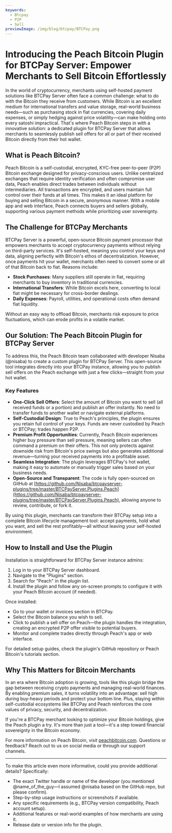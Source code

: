 ```yaml
---
keywords:
  - Btcpay
  - P2P
  - Sell
previewImage: /img/blog/btcpay/BTCPay.png
---
```

# Introducing the Peach Bitcoin Plugin for BTCPay Server: Empower Merchants to Sell Bitcoin Effortlessly

In the world of cryptocurrency, merchants using self-hosted payment solutions like BTCPay Server often face a common challenge: what to do with the Bitcoin they receive from customers. While Bitcoin is an excellent medium for international transfers and value storage, real-world business needs—such as purchasing stock in fiat currencies, covering daily expenses, or simply hedging against price volatility—can make holding onto every satoshi impractical. That's where Peach Bitcoin steps in with a innovative solution: a dedicated plugin for BTCPay Server that allows merchants to seamlessly publish sell offers for all or part of their received Bitcoin directly from their hot wallet.

## What is Peach Bitcoin?

Peach Bitcoin is a self-custodial, encrypted, KYC-free peer-to-peer (P2P) Bitcoin exchange designed for privacy-conscious users. Unlike centralized exchanges that require identity verification and often compromise user data, Peach enables direct trades between individuals without intermediaries. All transactions are encrypted, and users maintain full control over their funds at all times. This makes it an ideal platform for buying and selling Bitcoin in a secure, anonymous manner. With a mobile app and web interface, Peach connects buyers and sellers globally, supporting various payment methods while prioritizing user sovereignty.

## The Challenge for BTCPay Merchants

BTCPay Server is a powerful, open-source Bitcoin payment processor that empowers merchants to accept cryptocurrency payments without relying on third-party services. It's self-hosted, meaning you control your keys and data, aligning perfectly with Bitcoin's ethos of decentralization. However, once payments hit your wallet, merchants often need to convert some or all of that Bitcoin back to fiat. Reasons include:

- **Stock Purchases**: Many suppliers still operate in fiat, requiring merchants to buy inventory in traditional currencies.
- **International Transfers**: While Bitcoin excels here, converting to local fiat might be necessary for cross-border dealings.
- **Daily Expenses**: Payroll, utilities, and operational costs often demand fiat liquidity.

Without an easy way to offload Bitcoin, merchants risk exposure to price fluctuations, which can erode profits in a volatile market.

## Our Solution: The Peach Bitcoin Plugin for BTCPay Server

To address this, the Peach Bitcoin team collaborated with developer Nisaba (@nisaba) to create a custom plugin for BTCPay Server. This open-source tool integrates directly into your BTCPay instance, allowing you to publish sell offers on the Peach exchange with just a few clicks—straight from your hot wallet.

### Key Features
- **One-Click Sell Offers**: Select the amount of Bitcoin you want to sell (all received funds or a portion) and publish an offer instantly. No need to transfer funds to another wallet or navigate external platforms.
- **Self-Custodial Design**: True to Peach's principles, the plugin ensures you retain full control of your keys. Funds are never custodied by Peach or BTCPay; trades happen P2P.
- **Premium Profit Opportunities**: Currently, Peach Bitcoin experiences higher buy pressure than sell pressure, meaning sellers can often command a premium on their offers. This not only protects against downside risk from Bitcoin's price swings but also generates additional revenue—turning your received payments into a profitable asset.
- **Seamless Integration**: The plugin leverages BTCPay's hot wallet, making it easy to automate or manually trigger sales based on your business needs.
- **Open-Source and Transparent**: The code is fully open-sourced on GitHub at [https://github.com/Nisaba/btcpayserver-plugins/tree/master/BTCPayServer.Plugins.Peach](https://github.com/Nisaba/btcpayserver-plugins/tree/master/BTCPayServer.Plugins.Peach), allowing anyone to review, contribute, or fork it.

By using this plugin, merchants can transform their BTCPay setup into a complete Bitcoin lifecycle management tool: accept payments, hold what you want, and sell the rest profitably—all without leaving your self-hosted environment.

## How to Install and Use the Plugin

Installation is straightforward for BTCPay Server instance admins:

1. Log in to your BTCPay Server dashboard.
2. Navigate to the "Plugins" section.
3. Search for "Peach" in the plugin list.
4. Install the plugin and follow any on-screen prompts to configure it with your Peach Bitcoin account (if needed).

Once installed:

- Go to your wallet or invoices section in BTCPay.
- Select the Bitcoin balance you wish to sell.
- Click to publish a sell offer on Peach—the plugin handles the integration, creating an encrypted P2P offer visible to potential buyers.
- Monitor and complete trades directly through Peach's app or web interface.

For detailed setup guides, check the plugin's GitHub repository or Peach Bitcoin's tutorials section.

## Why This Matters for Bitcoin Merchants

In an era where Bitcoin adoption is growing, tools like this plugin bridge the gap between receiving crypto payments and managing real-world finances. By enabling premium sales, it turns volatility into an advantage: sell high during buy-heavy periods and protect your bottom line. Plus, staying within self-custodial ecosystems like BTCPay and Peach reinforces the core values of privacy, security, and decentralization.

If you're a BTCPay merchant looking to optimize your Bitcoin holdings, give the Peach plugin a try. It's more than just a tool—it's a step toward financial sovereignty in the Bitcoin economy.

For more information on Peach Bitcoin, visit [peachbitcoin.com](https://peachbitcoin.com). Questions or feedback? Reach out to us on social media or through our support channels.

---

To make this article even more informative, could you provide additional details? Specifically:
- The exact Twitter handle or name of the developer (you mentioned @name_of_the_guy—I assumed @nisaba based on the GitHub repo, but please confirm).
- Step-by-step usage instructions or screenshots if available.
- Any specific requirements (e.g., BTCPay version compatibility, Peach account setup).
- Additional features or real-world examples of how merchants are using it.
- Release date or version info for the plugin.